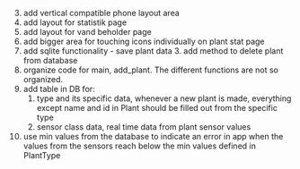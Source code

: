 3. add vertical compatible phone layout area
5. add layout for statistik page
6. add layout for vand beholder page
7. add bigger area for touching icons individually on plant stat page
8. add sqlite functionality - save plant data
    3. add method to delete plant from database
10. organize code for main, add_plant. The different functions are not so organized.
11. add table in DB for:
    1. type and its specific data, whenever a new plant is made, everything except name and id in Plant should be filled out from the specific type
    2. sensor class data, real time data from plant sensor values
12. use min values from the database to indicate an error in app when the values from the sensors reach below the min values defined in PlantType